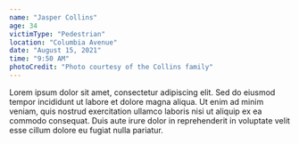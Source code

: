 ```yaml
---
name: "Jasper Collins"
age: 34
victimType: "Pedestrian"
location: "Columbia Avenue"
date: "August 15, 2021"
time: "9:50 AM"
photoCredit: "Photo courtesy of the Collins family"
---
```


Lorem ipsum dolor sit amet, consectetur adipiscing elit. Sed do eiusmod tempor incididunt ut labore et dolore magna aliqua. Ut enim ad minim veniam, quis nostrud exercitation ullamco laboris nisi ut aliquip ex ea commodo consequat. Duis aute irure dolor in reprehenderit in voluptate velit esse cillum dolore eu fugiat nulla pariatur. 